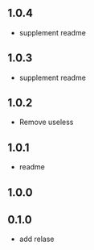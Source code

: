## 1.0.4

* supplement readme

## 1.0.3

* supplement readme

## 1.0.2

* Remove useless

## 1.0.1

* readme

## 1.0.0


## 0.1.0

* add relase
